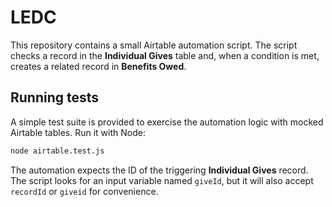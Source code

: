 # LEDC

This repository contains a small Airtable automation script. The script checks a record in the **Individual Gives** table and, when a condition is met, creates a related record in **Benefits Owed**.

## Running tests

A simple test suite is provided to exercise the automation logic with mocked Airtable tables. Run it with Node:

```bash
node airtable.test.js
```

The automation expects the ID of the triggering **Individual Gives** record. The
script looks for an input variable named `giveId`, but it will also accept
`recordId` or `giveid` for convenience.
